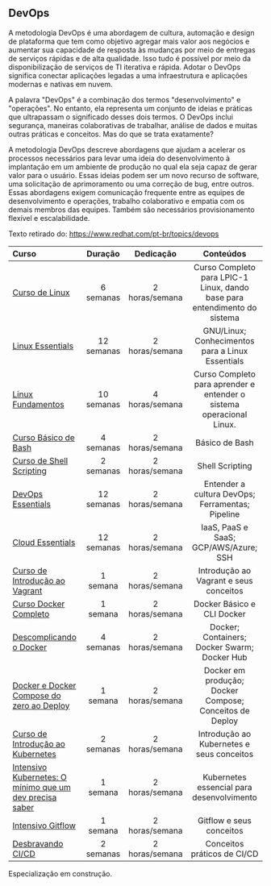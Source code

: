 ## DevOps

A metodologia DevOps é uma abordagem de cultura, automação e design de plataforma que tem como objetivo agregar mais valor aos negócios e aumentar sua capacidade de resposta às mudanças por meio de entregas de serviços rápidas e de alta qualidade. Isso tudo é possível por meio da disponibilização de serviços de TI iterativa e rápida. Adotar o DevOps significa conectar aplicações legadas a uma infraestrutura e aplicações modernas e nativas em nuvem.

A palavra "DevOps" é a combinação dos termos "desenvolvimento" e "operações". No entanto, ela representa um conjunto de ideias e práticas que ultrapassam o significado desses dois termos. O DevOps inclui segurança, maneiras colaborativas de trabalhar, análise de dados e muitas outras práticas e conceitos. Mas do que se trata exatamente?

A metodologia DevOps descreve abordagens que ajudam a acelerar os processos necessários para levar uma ideia do desenvolvimento à implantação em um ambiente de produção no qual ela seja capaz de gerar valor para o usuário. Essas ideias podem ser um novo recurso de software, uma solicitação de aprimoramento ou uma correção de bug, entre outros. Essas abordagens exigem comunicação frequente entre as equipes de desenvolvimento e operações, trabalho colaborativo e empatia com os demais membros das equipes. Também são necessários provisionamento flexível e escalabilidade. 

Texto retirado do: https://www.redhat.com/pt-br/topics/devops

Curso | Duração | Dedicação | Conteúdos
:-- | :--: | :--: | :--:
[Curso de Linux](https://www.youtube.com/playlist?list=PLucm8g_ezqNp92MmkF9p_cj4yhT-fCTl7) | 6 semanas | 2 horas/semana | Curso Completo para LPIC-1 Linux,  dando base para entendimento do sistema
[Linux Essentials](https://4linux.com.br/cursos/treinamento/linux-essentials/) | 12 semanas | 2 horas/semana | GNU/Linux; Conhecimentos para a Linux Essentials
[Linux Fundamentos](https://www.eucapacito.com.br/curso-ec/linux-fundamentos) | 10 semanas | 4 horas/semana | Curso Completo para aprender e entender o sistema operacional Linux.
[Curso Básico de Bash](https://www.youtube.com/playlist?list=PLXoSGejyuQGpf4X-NdGjvSlEFZhn2f2H7) | 4 semanas | 2 horas/semana | Básico de Bash
[Curso de Shell Scripting](https://www.youtube.com/playlist?list=PLucm8g_ezqNrYgjXC8_CgbvHbvI7dDfhs) | 2 semanas | 2 horas/semana | Shell Scripting
[DevOps Essentials](https://4linux.com.br/cursos/treinamento/devops-essentials/) | 12 semanas | 2 horas/semana | Entender a cultura DevOps; Ferramentas; Pipeline
[Cloud Essentials](https://4linux.com.br/cursos/treinamento/cloud-fundamentals/) | 12 semanas | 2 horas/semana | IaaS, PaaS e SaaS; GCP/AWS/Azure; SSH
[Curso de Introdução ao Vagrant](https://www.youtube.com/playlist?list=PLmSWX0ePcw4j6xaMvvTuYI0BgKadati5L) | 1 semana | 2 horas/semana | Introdução ao Vagrant e seus conceitos
[Curso Docker Completo](https://www.youtube.com/playlist?list=PLg7nVxv7fa6dxsV1ftKI8FAm4YD6iZuI4) | 1 semana | 2 horas/semana | Docker Básico e CLI Docker
[Descomplicando o Docker](https://www.youtube.com/playlist?list=PLf-O3X2-mxDn1VpyU2q3fuI6YYeIWp5rR) | 4 semanas | 2 horas/semana | Docker; Containers; Docker Swarm; Docker Hub
[Docker e Docker Compose do zero ao Deploy](https://www.youtube.com/watch?v=yb2udL9GG2U) | 1 semana | 2 horas/semana | Docker em produção; Docker Compose; Conceitos de Deploy
[Curso de Introdução ao Kubernetes](https://www.youtube.com/playlist?list=PLXzx948cNtr8XI5JBemHT9OWuYSPNUtXs) | 2 semanas | 2 horas/semana | Introdução ao Kubernetes e seus conceitos
[Intensivo Kubernetes: O mínimo que um dev precisa saber](https://www.youtube.com/watch?v=5unI7VPnASM) | 1 semana | 2 horas/semana | Kubernetes essencial para desenvolvimento
[Intensivo Gitflow](https://www.youtube.com/watch?v=dJjVr6Ya7B8) | 1 semana | 2 horas/semana | Gitflow e seus conceitos
[Desbravando CI/CD](https://www.youtube.com/playlist?list=PL7ScB28KYHhGTTHA2PFe0DmHmt3qU4YgM) | 2 semanas | 2 horas/semana | Conceitos práticos de CI/CD


Especialização em construção.

